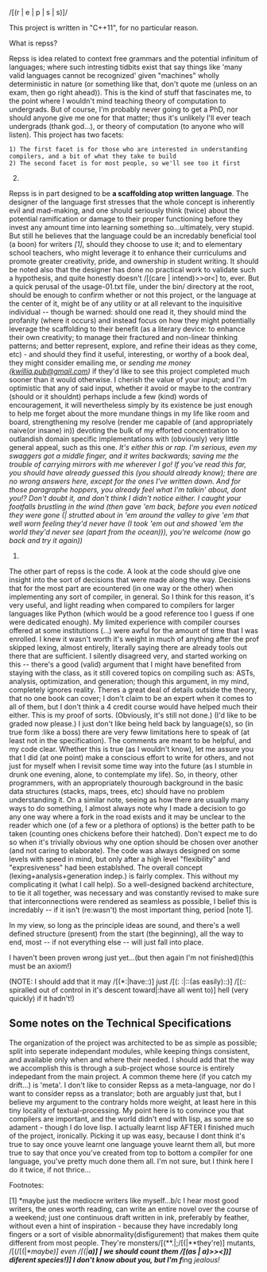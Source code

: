 /[(r | e | p | s | s)]/

This project is written in "C++11", for no particular reason.

What is repss?

  Repss is idea related to context free grammars and the potential infinitum of languages; where such intresting tidbits
  exist that say things like 'many valid languages cannot be recognized' given "machines" wholly deterministic in nature
  (or something like that, don't quote me (unless on an exam, then go right ahead)). This is the kind of stuff that fascinates me,
  to the point where I wouldn't mind teaching theory of computation to undergrads. But of course, I'm probably never going
  to get a PhD, nor should anyone give me one for that matter; thus it's unlikely I'll ever teach undergrads (thank god...),
  or theory of computation (to anyone who will listen). This project has two facets: 

    1) The first facet is for those who are interested in understanding compilers, and a bit of what they take to build
    2) The second facet is for most people, so we'll see too it first
    

  2)
  Repss is in part designed to be **a scaffolding atop written language**. The designer of the language first stresses
  that the whole concept is inherently evil and mad-making, and one should seriously think (twice) about the potential ramification
  or damage to their proper functioning before they invest any amount time into learning something so...ultimately, very stupid.
  But still he believes that the language could be an incredably beneficial tool (a boon) for writers *[1]*, should they choose to use it;
  and to elementary school teachers, who might leverage it to enhance their curriculums and promote greater creativity, pride, and ownership
  in student writing. It should be noted also that the designer has done no practical work to validate such a hypothesis, and quite
  honestly doesn't /[(care | intend)>>or<] to, ever. But a quick perusal of the usage-01.txt file, under the bin/ directory at
  the root, should be enough to confirm whether or not this project, or the language at the center of it, might be of any utility or
  at all relevant to the inquisitive individual -- though be warned: should one read it, they should mind the profanity (where it occurs)
  and instead focus on how they might potentially leverage the scaffolding to their benefit (as a literary device: to enhance their own creativity;
  to manage their fractured and non-linear thinking patterns; and better represent, explore, and refine their ideas as they come, etc) - and
  should they find it useful, interesting, or worthy of a book deal, they might consider emailing me, or *sending me money (kwillia.pub@gmail.com)* if they'd 
  like to see this project completed much sooner than it would otherwise. I cherish the value of your input; and I'm optimistic that any of said input,
  whether it avoid or maybe to the contrary (should or it shouldnt) perhaps include a few (kind) words of encouragement, it will nevertheless simply by its existence
  be just enough to help me forget about the more mundane things in my life like room and board, strengthening my resolve (render me capable of (and appropriately naive(or insane) in)) devoting the
  bulk of my efforted concentration to outlandish domain specific implementations with (obviously) very little general appeal, such as this one. 
  *It's either this or rap.
  I'm serious, even my swaggers got a middle finger, and it writes backwards; saving me the trouble of carrying mirrors with me wherever I go! If you've read this far,
  you should have already guessed this (you should already know); there are no wrong answers here, except for the ones I've written down. And for those paragraphe hoppers, you already feel what I'm talkin' about,
  dont you!? Don't doubt it, and don't think I didn't notice either. I caught your footfalls brustling in the wind (then gave 'em back, before you even noticed they were gone
  (| strutted about in 'em around the valley to give 'em that well worn feeling they'd never have (I took 'em out and showed 'em the world they'd never see (apart from the ocean))), you're welcome (now go back and try it again))*
  
  1)
  The other part of repss is the code. A look at the code should give one insight into the sort of decisions that
  were made along the way. Decisions that for the most part are ecountered (in one way or the other) when implementing
  any sort of compiler, in general. So I think for this reason, it's very useful, and light reading when compared to compilers 
  for larger languages like Python (which would be a good reference too I guess if one were dedicated enough). My limited experience
  with compiler courses offered at some institutions (...) were awful for the amount of time that I was enrolled. I knew it wasn't worth
  it's weight in much of anything after the prof skipped lexing, almost entirely, literally saying there are already tools out there that
  are sufficient. I silently disagreed very, and started working on this -- there's a good (valid) argument that I might have benefited from
  staying with the class, as it still covered topics on compiling such as: ASTs, analysis, optimization, and generation; though this argument,
  in my mind, completely ignores reality. Theres a great deal of details outside the theory, that no one book can cover; I don't claim
  to be an expert when it comes to all of them, but I don't think a 4 credit course would have helped much their either. This is my proof
  of sorts. (Obviously, it's still not done.) (I'd like to be graded now please.) I just don't like being held back by language(s),
  so (in true form :like a boss) there are very feww limitations here to speak of (at least not in the specification). The comments are
  meant to be helpful, and my code clear. Whether this is true (as I wouldn't know), let me assure you that I did (at one point) make a conscious
  effort to write for others, and not just for myself when I revisit some time way into the future (as I stumble in drunk one evening, alone, 
  to contemplate my life). So, in theory, other programmers, with an appropriately thourough background in the basic data structures (stacks, maps,
  trees, etc) should have no problem understanding it. On a similar note, seeing as how there are usually many ways to do something, I almost always
  note why I made a decision to go any one way where a fork in the road exists and it may be unclear to the reader which one (of a few or a plethora
  of options) is the better path to be taken (counting ones chickens before their hatched). Don't expect me to do so when it's trivially obvious why
  one option should be chosen over another (and not caring to elaborate). The code was always designed on some levels with speed in mind, but only
  after a high level "flexibility" and "expresiveness" had been establshed. The overall concept (lexing+analysis+generation indep.) is fairly
  complex. This without my complicating it (what I call help). So a well-designed backend architecture, to tie it all together, was necessary
  and was constantly revised to make sure that interconnections were rendered as seamless as possible, I belief this is incredably -- if it isn't (re:wasn't)
  the most important thing, period [note 1].
  
  In my view, so long as the principle ideas are sound, and there's a well defined structure (present) from the start (the beginning), all the way to end,
  most -- if not everything else -- will just fall into place.

  I haven't been proven wrong just yet...(but then again I'm not finished)(this must be an axiom!)

  (NOTE: I should add that it may /[(*:|have::)] just /[(: :|::(as easily)::)] /[(:: spiralled out of control in it's descent toward|:have all went to)] hell (very quickly) if it hadn't!) 
  
  Some notes on the Technical Specifications
  ------------------------------------------
  The organization of the project was architected to be as simple as possible; split into seperate independant modules,
  while keeping things consistent, and available only when and where their needed. I should add that the way we accomplish
  this is through a sub-project whose source is entirely indepedant from the main project. A common theme here (if you catch my drift...)
  is 'meta'. I don't like to consider Repss as a meta-language, nor do I want to consider repss as a translator; both are arguably just that,
  but I believe my argument to the contrary holds more weight, at least here in this tiny locality of textual-processing. My point here is to
  convince you that compilers are important, and the world didn't end with lisp, as some are so adament - though I do love lisp.
  I actually learnt lisp AFTER I finished much of the project, ironically. Picking it up was easy, because I dont think it's true
  to say once youve learnt one language youve learnt them all, but more true to say that once you've created from top to bottom a compiler
  for one language, you've pretty much done them all. I'm not sure, but I think here I do it twice, if not thrice...
  





Footnotes:

[1] *maybe just the mediocre writers like myself...b/c I hear most good writers, the ones worth reading, can write an entire
   novel over the course of a weekend; just one continuous draft written in ink, preferably by feather, without even a hint
   of inspiration - because they have incredably long fingers or a sort of visible abnormality(disfigurement) that makes 
   them quite different from most people. They're monsters/[(**.|;/[(|**they're)] mutants, /[(/[(|**maybe)] even /[(|**a)]
   | we should count them /[(as | a)>><])] diferent species!)]  I don't know about you, but I'm f***ing *jealous!*




